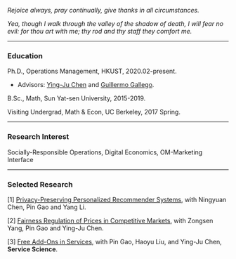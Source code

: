 _Rejoice always, pray continually, give thanks in all circumstances._

_Yea, though I walk through the valley of the shadow of death, I will fear no evil: for thou art with me; thy rod and thy staff they comfort me._

* * *
### Education
Ph.D., Operations Management, HKUST, 2020.02-present.
- Advisors: [Ying-Ju Chen](https://imchen.people.ust.hk/) and [Guillermo Gallego](https://ieda.ust.hk/dfaculty/ggallego/).

B.Sc., Math, Sun Yat-sen University, 2015-2019.

Visiting Undergrad, Math & Econ, UC Berkeley, 2017 Spring.

* * *
### Research Interest
Socially-Responsible Operations, Digital Economics, OM-Marketing Interface

* * *
### Selected Research
[1] [Privacy-Preserving Personalized Recommender Systems](https://www.researchgate.net/publication/363364152_Privacy-Preserving_Personalized_Recommender_Systems), with Ningyuan Chen, Pin Gao and Yang Li.

[2] [Fairness Regulation of Prices in Competitive Markets](https://www.researchgate.net/publication/359046134_Fairness_Regulation_of_Prices_in_Competitive_Markets), with Zongsen Yang, Pin Gao and Ying-Ju Chen.

[3] [Free Add-Ons in Services](https://pubsonline.informs.org/doi/abs/10.1287/serv.2022.0307), with Pin Gao, Haoyu Liu, and Ying-Ju Chen, **Service Science**.

